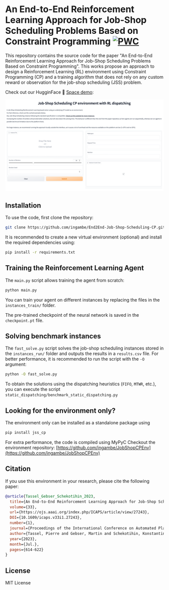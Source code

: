 # An End-to-End Reinforcement Learning Approach for Job-Shop Scheduling Problems Based on Constraint Programming [![PWC](https://img.shields.io/endpoint.svg?url=https://paperswithcode.com/badge/an-end-to-end-reinforcement-learning-approach/scheduling-on-taillard-instances)](https://paperswithcode.com/sota/scheduling-on-taillard-instances?p=an-end-to-end-reinforcement-learning-approach)

This repository contains the source code for the paper "An End-to-End Reinforcement Learning Approach for Job-Shop Scheduling Problems Based on Constraint Programming".
This works propose an approach to design a Reinforcement Learning (RL) environment using Constraint Programming (CP) and a training algorithm that does not rely on any custom reward or observation for the job-shop scheduling (JSS) problem.

Check out our HugginFace 🤗 [Space demo](https://huggingface.co/spaces/pierretassel/JobShopCPRL):

[![Title](space.png)](https://huggingface.co/spaces/pierretassel/JobShopCPRL)


## Installation

To use the code, first clone the repository:

```bash
git clone https://github.com/ingambe/End2End-Job-Shop-Scheduling-CP.git
```

It is recommended to create a new virtual environment (optional) and install the required dependencies using:

```bash
pip install -r requirements.txt
```

## Training the Reinforcement Learning Agent

The `main.py` script allows training the agent from scratch:

```bash
python main.py
```

You can train your agent on different instances by replacing the files in the `instances_train/` folder.

The pre-trained checkpoint of the neural network is saved in the `checkpoint.pt` file.

## Solving benchmark instances

The `fast_solve.py` script solves the job-shop scheduling instances stored in the `instances_run/` folder and outputs the results in a `results.csv` file. For better performance, it is recommended to run the script with the `-O` argument:

```bash
python -O fast_solve.py
```

To obtain the solutions using the dispatching heuristics (`FIFO`, `MTWR`, etc.), you can execute the script `static_dispatching/benchmark_static_dispatching.py`

## Looking for the environment only?

The environment only can be installed as a standalone package using

```bash
pip install jss_cp
```

For extra performance, the code is compiled using MyPyC
Checkout the environment repository: [https://github.com/ingambe/JobShopCPEnv](https://github.com/ingambe/JobShopCPEnv)

## Citation

If you use this environment in your research, please cite the following paper:

```bibtex
@article{Tassel_Gebser_Schekotihin_2023,
  title={An End-to-End Reinforcement Learning Approach for Job-Shop Scheduling Problems Based on Constraint Programming},
  volume={33},
  url={https://ojs.aaai.org/index.php/ICAPS/article/view/27243},
  DOI={10.1609/icaps.v33i1.27243},
  number={1},
  journal={Proceedings of the International Conference on Automated Planning and Scheduling},
  author={Tassel, Pierre and Gebser, Martin and Schekotihin, Konstantin},
  year={2023},
  month={Jul.},
  pages={614-622}
}
```

## License

MIT License
